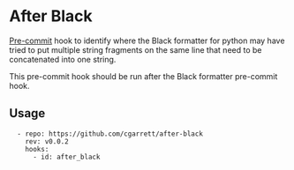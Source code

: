 # After Black

[Pre-commit](https://pre-commit.com) hook to identify where the Black formatter for python may have tried to put multiple
string fragments on the same line that need to be concatenated into one string.

This pre-commit hook should be run after the Black formatter pre-commit hook.

## Usage

```
  - repo: https://github.com/cgarrett/after-black
    rev: v0.0.2
    hooks:
      - id: after_black
```